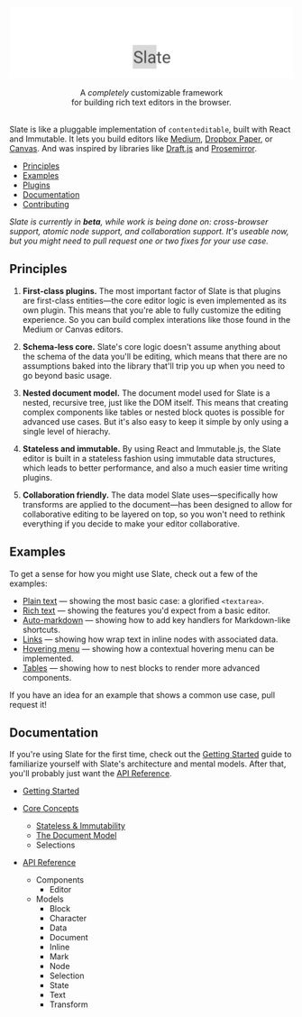 

<p align="center"><img src="support/banner.png" /></p>

<p align="center">A <em>completely</em> customizable framework <br/>for building rich text editors in the browser.<br/><br/></p>

Slate is like a pluggable implementation of `contenteditable`, built with React and Immutable. It lets you build editors like [Medium](https://medium.com/), [Dropbox Paper](https://www.dropbox.com/paper), or [Canvas](https://usecanvas.com/). And was inspired by libraries like [Draft.js](https://facebook.github.io/draft-js/) and [Prosemirror](http://prosemirror.net/).

- [Principles](#principles)
- [Examples](#examples)
- [Plugins](#plugins)
- [Documentation](#documentation)
- [Contributing](#contributing)

_Slate is currently in **beta**, while work is being done on: cross-browser support, atomic node support, and collaboration support. It's useable now, but you might need to pull request one or two fixes for your use case._


## Principles

1. **First-class plugins.** The most important factor of Slate is that plugins are first-class entities—the core editor logic is even implemented as its own plugin. This means that you're able to fully customize the editing experience. So you can build complex interations like those found in the Medium or Canvas editors.

2. **Schema-less core.** Slate's core logic doesn't assume anything about the schema of the data you'll be editing, which means that there are no assumptions baked into the library that'll trip you up when you need to go beyond basic usage.

3. **Nested document model.** The document model used for Slate is a nested, recursive tree, just like the DOM itself. This means that creating complex components like tables or nested block quotes is possible for advanced use cases. But it's also easy to keep it simple by only using a single level of hierachy.

4. **Stateless and immutable.** By using React and Immutable.js, the Slate editor is built in a stateless fashion using immutable data structures, which leads to better performance, and also a much easier time writing plugins.

5. **Collaboration friendly.** The data model Slate uses—specifically how transforms are applied to the document—has been designed to allow for collaborative editing to be layered on top, so you won't need to rethink everything if you decide to make your editor collaborative.


## Examples

To get a sense for how you might use Slate, check out a few of the examples:

- [Plain text](examples/plain-text) — showing the most basic case: a glorified `<textarea>`.
- [Rich text](examples/rich-text) — showing the features you'd expect from a basic editor.
- [Auto-markdown](examples/auto-markdown) — showing how to add key handlers for Markdown-like shortcuts.
- [Links](examples/links) — showing how wrap text in inline nodes with associated data.
- [Hovering menu](examples/hovering-menu) — showing how a contextual hovering menu can be implemented.
- [Tables](examples/tables) — showing how to nest blocks to render more advanced components.

If you have an idea for an example that shows a common use case, pull request it!


## Documentation

If you're using Slate for the first time, check out the [Getting Started](docs/getting-started.md) guide to familiarize yourself with Slate's architecture and mental models. After that, you'll probably just want the [API Reference](docs/reference.md).

- [Getting Started](docs/getting-started.md)

- [Core Concepts](docs/concepts.md)
  - [Stateless & Immutability](docs/getting-started.md#stateless-immutability)
  - [The Document Model](docs/getting-started.md#the-document-model)
  - Selections

- [API Reference](docs/reference.md)
  - Components
    - Editor
  - Models
    - Block
    - Character
    - Data
    - Document
    - Inline
    - Mark
    - Node
    - Selection
    - State
    - Text
    - Transform
